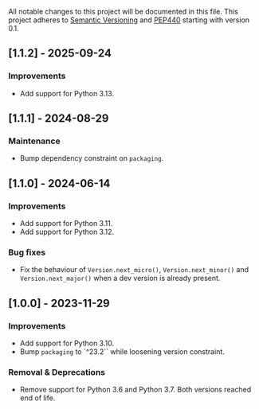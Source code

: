 All notable changes to this project will be documented in this file.
This project adheres to [Semantic Versioning](https://semver.org/) and [PEP440](https://peps.python.org/pep-0440/)
starting with version 0.1.

## [1.1.2] - 2025-09-24

### Improvements

- Add support for Python 3.13.

## [1.1.1] - 2024-08-29

### Maintenance

- Bump dependency constraint on `packaging`.

## [1.1.0] - 2024-06-14

### Improvements

- Add support for Python 3.11.
- Add support for Python 3.12.

### Bug fixes

- Fix the behaviour of `Version.next_micro()`, `Version.next_minor()` and `Version.next_major()` when a dev version is already present.

## [1.0.0] - 2023-11-29

### Improvements

- Add support for Python 3.10.
- Bump `packaging` to `^23.2`` while loosening version constraint.

### Removal & Deprecations

- Remove support for Python 3.6 and Python 3.7. Both versions reached end of life.
